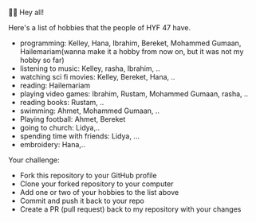 🙋‍♂️ Hey all!

Here's a list of hobbies that the people of HYF 47 have.

- programming: Kelley, Hana, Ibrahim, Bereket, Mohammed Gumaan, Hailemariam(wanna make it a hobby from now on, but it was not my hobby so far)
- listening to music: Kelley, rasha, Ibrahim, ..
- watching sci fi movies: Kelley, Bereket, Hana, ..
- reading: Hailemariam
- playing video games: Ibrahim, Rustam, Mohammed Gumaan, rasha, ..
- reading books: Rustam, ..
- swimming: Ahmet, Mohammed Gumaan, ..
- Playing football: Ahmet, Bereket
- going to church: Lidya,..
- spending time with friends: Lidya, ... 
- embroidery: Hana,..

Your challenge:

- Fork this repository to your GitHub profile
- Clone your forked repository to your computer
- Add one or two of your hobbies to the list above
- Commit and push it back to your repo
- Create a PR (pull request) back to my repository with your changes
